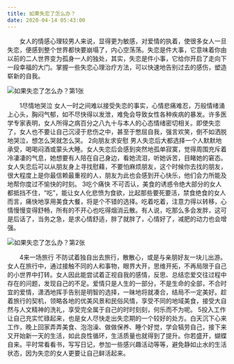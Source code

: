 ```yaml
---
title: 如果失恋了怎么办？
date: 2020-04-14 05:43:00
---
```




　　女人的情感心理较男人来说，显得更为敏感，对爱情的执着，使很多女人一旦失恋，便感到整个世界都快要崩塌了，内心空荡荡。失恋是件大事，它意味着你由以前的二人世界变为孤身一人的独处，其实，失恋是件小事，它给你开启了走向下一段幸福的大门。掌握一些失恋心理治疗方法，可以快速地告别过去的感伤，塑造崭新的自我。

![如果失恋了怎么办？第1张](/img/069e7938217aaae27d89b88fd2ef9e03.jpg)

　　1尽情地哭泣 女人一时之间难以接受失恋的事实，心情悲痛难忍，万般情绪涌上心头，胸闷气郁，如不尽快得以发泄，难免会导致女性各种疾病的暴发。许多医学专家表明，女人所得之病百分之八九十与本人的心态情绪密切相关。即使失恋了，女人也不要让自己沉浸于悲伤之中，甚至于憋屈自我，强言欢笑，倒不如洒脱地哭泣，想怎么哭就怎么哭。 2向朋友求安慰 男人失恋后大都选择一个人默默地承受，喝喝闷酒或蒙头大睡。女人失恋后会感到突然地孤单寂寞，觉得周围充斥着冷凄凄的气息，她想要有人陪在自己身边，看她流泪，听她诉苦，目睹她的窘态。女人失恋后可以从朋友身上寻找慰藉，不要怕麻烦朋友，这个时候你去找的朋友，很大程度上是你最信赖最重视的人，朋友为此也会感到开心快乐，他们会力所能及地帮你度过不愉快的时刻。 3吃个痛快 不可否认，美食的诱惑令绝大部分的女人都抵挡不住，“吃”，能让女人化悲愤为食欲，比起那些要死要活，禁食绝食的女人而言，痛快地享用美食大餐，将是个不错的选择。吃着吃着，注意力得以转移，心情慢慢变得舒畅，所有的不开心也吃得烟消云散。有人说，吃那么多会发胖，这可是后话了，当务之急，是求心情舒适，胖了就胖了，心情好了，减肥的动力也会增强。

![如果失恋了怎么办？第2张](/img/f2fb0929f90470b885a585f24d229deb.jpg)

　　4来一场旅行 不防试着独自出去旅行，散散心，或是与亲朋好友一块儿出游。女人在旅行中，通过接触不同的人和事物，眼界大开，思维开拓，不再局限于自己的小世界中打转。女人因此能尝试着正视自我的感情，反思、总结恋爱交往过程中存在的问题，发现自己的不足。爱情只是人生的一部分，不是生命的全部，不合时宜的爱情，潇洒地挥手告别是明智的选择，一昧地将就凑合，结局不一定美好。趁着旅行的契机，领略各地的优美风景和民俗风情，享受不同的地域美食，接受大自然与人文精神的洗礼，享受完全属于自己的时时刻刻，何乐而不为呢。 5投入工作 让自己充实忙碌起来，也是女人尽快走出失恋期的一个较好的处方。白天沉下心来工作，晚上回家弄弄美食、泡泡澡、做做保养、睡个好觉，学会犒劳自己，接下来又开始新一天的生活，如此良性循环，生活质量也就得到了提升。你若盛开，蝴蝶自来。平时常看看书，写写日记，参加一些感兴趣活动等等，避免静如止水的生活状态，因为失恋的女人更要让自己鲜活起来。